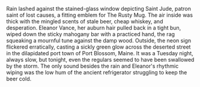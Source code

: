 Rain lashed against the stained-glass window depicting Saint Jude, patron saint of lost causes, a fitting emblem for The Rusty Mug.  The air inside was thick with the mingled scents of stale beer, cheap whiskey, and desperation.  Eleanor Vance, her auburn hair pulled back in a tight bun, wiped down the sticky mahogany bar with a practiced hand, the rag squeaking a mournful tune against the damp wood.  Outside, the neon sign flickered erratically, casting a sickly green glow across the deserted street in the dilapidated port town of Port Blossom, Maine. It was a Tuesday night, always slow, but tonight, even the regulars seemed to have been swallowed by the storm.  The only sound besides the rain and Eleanor's rhythmic wiping was the low hum of the ancient refrigerator struggling to keep the beer cold.
